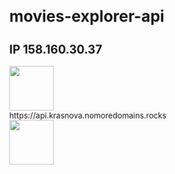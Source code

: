 # movies-explorer-api

## IP 158.160.30.37

<div id="header" align="left">
  <img src="https://img.freepik.com/premium-vector/back-end-typographic-header-concept_277904-6387.jpg?w=2000
" width="80"/>
</div>
https://api.krasnova.nomoredomains.rocks

<div id="header" align="left">
  <img src="https://img.freepik.com/premium-vector/frontend-typographic-header-concept-website-interface-design-improvement-programming-and-coding-it-profession-isolated-flat-vector-illustration_277904-7101.jpg?w=2000" width="80"/>
</div>
